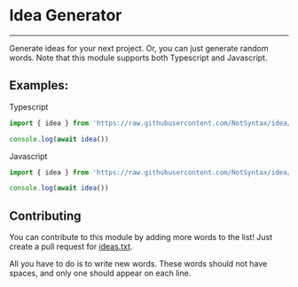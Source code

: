 # Idea Generator
****

Generate ideas for your next project. Or, you can just generate random words.
Note that this module supports both Typescript and Javascript.

## Examples:

Typescript 
```ts
import { idea } from 'https://raw.githubusercontent.com/NotSyntax/idea/master/mod.ts'

console.log(await idea())
```

Javascript
```js
import { idea } from 'https://raw.githubusercontent.com/NotSyntax/idea/master/mod.js'

console.log(await idea())
```

## Contributing

You can contribute to this module by adding more words to the list!
Just create a pull request for [ideas.txt](https://github.com/NotSyntax/idea/blob/master/ideas.txt).

All you have to do is to write new words.
These words should not have spaces, and only one should appear on each line.